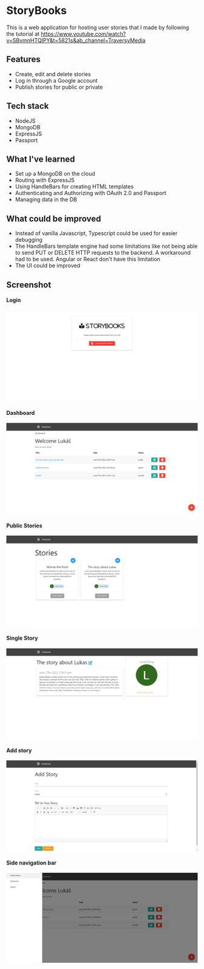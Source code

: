 # StoryBooks

This is a web application for hosting user stories that I made by following the tutorial at https://www.youtube.com/watch?v=SBvmnHTQIPY&t=5821s&ab_channel=TraversyMedia

## Features
- Create, edit and delete stories
- Log in through a Google account
- Publish stories for public or private

## Tech stack
- NodeJS
- MongoDB
- ExpressJS
- Passport

## What I've learned
- Set up a MongoDB on the cloud
- Routing with ExpressJS
- Using HandleBars for creating HTML templates
- Authenticating and Authorizing with OAuth 2.0 and Passport
- Managing data in the DB

## What could be improved
- Instead of vanilla Javascript, Typescript could be used for easier debugging
- The HandleBars template engine had some limitations like not being able to send PUT or DELETE HTTP requests to the backend. A workaround had to be used.
Angular or React don't have this limitation
- The UI could be improved

## Screenshot 

#### Login
![alt text](https://github.com/TheyCallMeLuke/NodeJS-projects/blob/main/StoryBooks/screenshots/login.png?raw=true)

#### Dashboard
![alt text](https://github.com/TheyCallMeLuke/NodeJS-projects/blob/main/StoryBooks/screenshots/dashboard.png?raw=true)

#### Public Stories
![alt text](https://github.com/TheyCallMeLuke/NodeJS-projects/blob/main/StoryBooks/screenshots/stories.png?raw=true)

#### Single Story
![alt text](https://github.com/TheyCallMeLuke/NodeJS-projects/blob/main/StoryBooks/screenshots/single-story.png?raw=true)

#### Add story
![alt text](https://github.com/TheyCallMeLuke/NodeJS-projects/blob/main/StoryBooks/screenshots/add-story.png?raw=true)

#### Side navigation bar
![alt text](https://github.com/TheyCallMeLuke/NodeJS-projects/blob/main/StoryBooks/screenshots/nav-bar.png?raw=true)  
